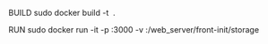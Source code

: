 BUILD
sudo docker build -t <image name> .

RUN
sudo docker run -it -p <host port>:3000 -v <host volume>:/web_server/front-init/storage <image name>